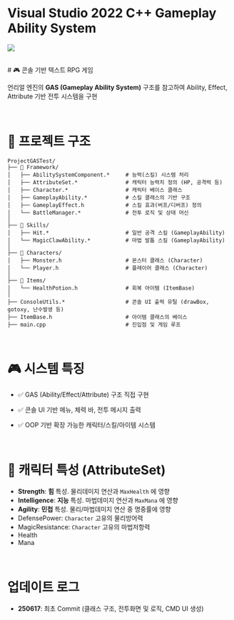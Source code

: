 # Visual Studio 2022 C++ Gameplay Ability System


![](https://velog.velcdn.com/images/gwakgh/post/5f54c268-8686-4983-bbb7-59a6d07661f4/image.PNG)

<br/>
# 🎮 콘솔 기반 텍스트 RPG 게임

언리얼 엔진의 **GAS (Gameplay Ability System)** 구조를 참고하여 Ability, Effect, Attribute 기반 전투 시스템을 구현

<br/>

# 🧱 프로젝트 구조
```
ProjectGASTest/
├── 📂 Framework/
│   ├── AbilitySystemComponent.*     # 능력(스킬) 시스템 처리
│   ├── AttributeSet.*               # 캐릭터 능력치 정의 (HP, 공격력 등)
│   ├── Character.*                  # 캐릭터 베이스 클래스
│   ├── GameplayAbility.*            # 스킬 클래스의 기반 구조
│   ├── GameplayEffect.h             # 스킬 효과(버프/디버프) 정의
│   └── BattleManager.*              # 전투 로직 및 상태 머신
│
├── 📂 Skills/
│   ├── Hit.*                        # 일반 공격 스킬 (GameplayAbility)
│   └── MagicClawAbility.*           # 마법 발톱 스킬 (GameplayAbility)
│
├── 📂 Characters/
│   ├── Monster.h                    # 몬스터 클래스 (Character)
│   └── Player.h                     # 플레이어 클래스 (Character)
│
├── 📂 Items/
│   └── HealthPotion.h               # 회복 아이템 (ItemBase)
│
├── ConsoleUtils.*                   # 콘솔 UI 출력 유틸 (drawBox, gotoxy, 난수발생 등)
├── ItemBase.h                       # 아이템 클래스의 베이스
├── main.cpp                         # 진입점 및 게임 루프
```

<br/>

# 🎮 시스템 특징

- ✅ GAS (Ability/Effect/Attribute) 구조 직접 구현

- ✅ 콘솔 UI 기반 메뉴, 체력 바, 전투 메시지 출력

- ✅ OOP 기반 확장 가능한 캐릭터/스킬/아이템 시스템


<br/>

# 👊 캐릭터 특성 (AttributeSet)

- **Strength**: **힘** 특성. 물리데미지 연산과 `MaxHealth` 에 영향
- **Intelligence**: **지능** 특성. 마법데미지 연산과 `MaxMana` 에 영향
- **Agility**: **민첩** 특성. 물리/마법데미지 연산 중 명중률에 영향
- DefensePower: `Character` 고유의 물리방어력
- MagicResistance: `Character` 고유의 마법저항력
- Health
- Mana

<br/>

# 업데이트 로그
- **250617**: 최초 Commit (클래스 구조, 전투화면 및 로직, CMD UI 생성)
